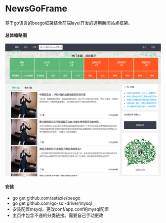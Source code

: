 # NewsGoFrame
基于go语言的beego框架结合前端layui开发的通用新闻站点框架。


#### 总体缩略图
![](/static/images/home.png '主页预览图')
#### 安装
- go get github.com/astaxie/beego
- go get github.com/go-sql-driver/mysql
- 安装配置msyql，更改conf/app.conf的mysql配置
- 主页中包含不通的分类链接。需要自己手动更改
